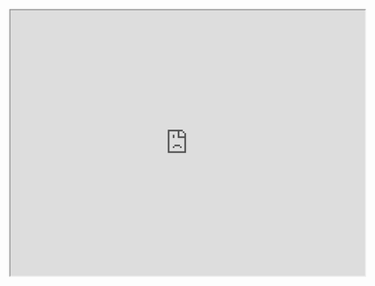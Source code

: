 <iframe src="https://drive.google.com/file/d/1jmj_v8d6AmUQiAWVgoziMmeY6BTvzmkD/preview" width="640" height="480" allow="autoplay"></iframe>
